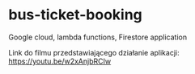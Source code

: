 # bus-ticket-booking
Google cloud, lambda functions, Firestore application

Link do filmu przedstawiającego działanie aplikacji: https://youtu.be/w2xAnjbRCIw
